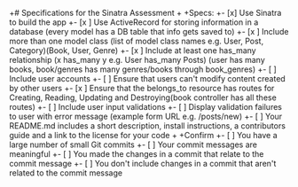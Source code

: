 +# Specifications for the Sinatra Assessment
 +
 +Specs:
 +- [x] Use Sinatra to build the app
 +- [x ] Use ActiveRecord for storing information in a database (every model has a DB table that info gets saved to)
 +- [x ] Include more than one model class (list of model class names e.g. User, Post, Category)(Book, User, Genre)
 +- [x ] Include at least one has_many relationship (x has_many y e.g. User has_many Posts) (user has many books, book/genres has many genres/books through book_genres)
 +- [ ] Include user accounts
 +- [ ] Ensure that users can't modify content created by other users
 +- [x ] Ensure that the belongs_to resource has routes for Creating, Reading, Updating and Destroying(book controller has all these routes)
 +- [ ] Include user input validations
 +- [ ] Display validation failures to user with error message (example form URL e.g. /posts/new)
 +- [ ] Your README.md includes a short description, install instructions, a contributors guide and a link to the license for your code
 +
 +Confirm
 +- [ ] You have a large number of small Git commits
 +- [ ] Your commit messages are meaningful
 +- [ ] You made the changes in a commit that relate to the commit message
 +- [ ] You don't include changes in a commit that aren't related to the commit message
